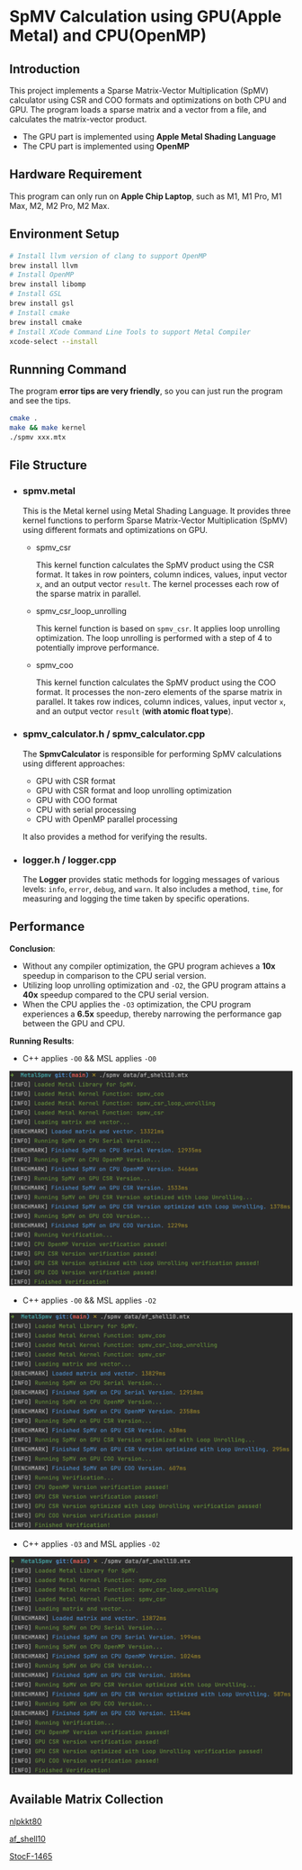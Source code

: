 # SpMV Calculation using GPU(Apple Metal) and CPU(OpenMP)

## Introduction
This project implements a Sparse Matrix-Vector Multiplication (SpMV) calculator using CSR and COO formats and optimizations on both CPU and GPU. The program loads a sparse matrix and a vector from a file, and calculates the matrix-vector product.
- The GPU part is implemented using **Apple Metal Shading Language**
- The CPU part is implemented using **OpenMP**

## Hardware Requirement

This program can only run on **Apple Chip Laptop**, such as M1, M1 Pro, M1 Max, M2, M2 Pro, M2 Max.

## Environment Setup

```bash
# Install llvm version of clang to support OpenMP
brew install llvm
# Install OpenMP
brew install libomp
# Install GSL
brew install gsl
# Install cmake
brew install cmake
# Install XCode Command Line Tools to support Metal Compiler
xcode-select --install
```

## Runnning Command

The program **error tips are very friendly**, so you can just run the program and see the tips.

```bash
cmake .
make && make kernel
./spmv xxx.mtx
```

## File Structure

- ### spmv.metal

  This is the Metal kernel using Metal Shading Language. It provides three kernel functions to perform Sparse Matrix-Vector Multiplication (SpMV) using different formats and optimizations on GPU. 

  - spmv_csr

    This kernel function calculates the SpMV product using the CSR format. It takes in row pointers, column indices, values, input vector `x`, and an output vector `result`. The kernel processes each row of the sparse matrix in parallel.

  - spmv_csr_loop_unrolling

    This kernel function is based on `spmv_csr`. It applies loop unrolling optimization. The loop unrolling is performed with a step of 4 to potentially improve performance. 

  - spmv_coo

    This kernel function calculates the SpMV product using the COO format. It processes the non-zero elements of the sparse matrix in parallel. It takes row indices, column indices, values, input vector `x`, and an output vector `result` (**with atomic float type**).

- ### spmv_calculator.h / spmv_calculator.cpp

  The **SpmvCalculator** is responsible for performing SpMV calculations using different approaches:

  - GPU with CSR format
  - GPU with CSR format and loop unrolling optimization
  - GPU with COO format
  - CPU with serial processing
  - CPU with OpenMP parallel processing

  It also provides a method for verifying the results.

- ### logger.h / logger.cpp

  The **Logger** provides static methods for logging messages of various levels: `info`, `error`, `debug`, and `warn`. It also includes a method, `time`, for measuring and logging the time taken by specific operations.

## Performance
**Conclusion**:

- Without any compiler optimization, the GPU program achieves a **10x** speedup in comparison to the CPU serial version.
- Utilizing loop unrolling optimization and `-O2`, the GPU program attains a **40x** speedup compared to the CPU serial version.
- When the CPU applies the `-O3` optimization, the CPU program experiences a **6.5x** speedup, thereby narrowing the performance gap between the GPU and CPU.

**Running Results**:

- C++ applies `-O0` && MSL applies `-O0`

<img src="data/performance1.png" alt="image-1" style="zoom:50%;" />

- C++ applies `-O0`  && MSL applies `-O2`

<img src="data/performance2.png" alt="image-2" style="zoom:50%;" />

- C++ applies `-O3` and MSL applies `-O2`

<img src="data/performance3.png" alt="image-3" style="zoom:50%;" />


## Available Matrix Collection
[nlpkkt80](https://suitesparse-collection-website.herokuapp.com/RB/Schenk/nlpkkt80.tar.gz)

[af_shell10](https://suitesparse-collection-website.herokuapp.com/MM/Schenk_AFE/af_shell10.tar.gz)

[StocF-1465](https://suitesparse-collection-website.herokuapp.com/MM/Janna/StocF-1465.tar.gz)
